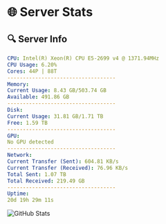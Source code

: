 # 🌐 Server Stats
## 🔍 Server Info
```yaml
CPU: Intel(R) Xeon(R) CPU E5-2699 v4 @ 1371.94MHz
CPU Usage: 6.20%
Cores: 44P | 88T
-----------------------------------
Memory:
Current Usage: 8.43 GB/503.74 GB
Available: 491.86 GB
-----------------------------------
Disk:
Current Usage: 31.81 GB/1.71 TB
Free: 1.59 TB
-----------------------------------
GPU:
No GPU detected
-----------------------------------
Network:
Current Transfer (Sent): 604.81 KB/s
Current Transfer (Received): 76.96 KB/s
Total Sent: 1.07 TB
Total Received: 219.49 GB
-----------------------------------
Uptime:
20d 19h 29m 11s
```
![GitHub Stats](https://img.shields.io/badge/Updated-2025-05-10_12:37:59-blue)